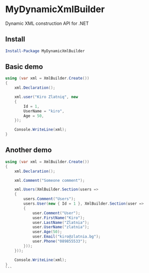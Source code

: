 # MyDynamicXmlBuilder
Dynamic XML construction API for .NET

## Install

```powershell
Install-Package MyDynamicXmlBuilder
```

## Basic demo
```cs
using (var xml = XmlBuilder.Create())
{
	xml.Declaration();

    xml.user("Kiro Zlatniq", new 
	{
        Id = 1,
        UserName = "kiro",
        Age = 50,
    });

    Console.WriteLine(xml);
}  
```

## Another demo

````cs
using (var xml = XmlBuilder.Create())
{
    xml.Declaration();

    xml.Comment("Someone comment");

    xml.Users(XmlBuilder.Section(users => 
	{
        users.Comment("Users");
        users.User(new { Id = 1 }, XmlBuilder.Section(user => 
		{
            user.Comment("User");
            user.FirstName("Kiro");
            user.LastName("Zlatnia");
            user.UserName("zlatnia");
            user.Age(50);
            user.Email("kiro@zlatnia.bg");
            user.Phone("089855533");
        }));
    }));

	Console.WriteLine(xml);
}
```